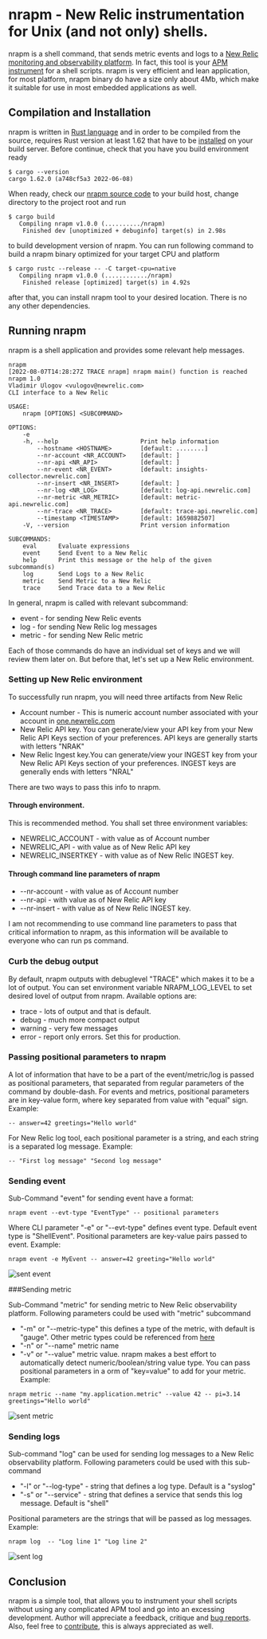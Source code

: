 # nrapm - New Relic instrumentation for Unix (and not only) shells.

nrapm is a shell command, that sends metric events and logs to a [New Relic monitoring and observability platform](https://www.newrelic.com). In fact, this tool is your [APM instrument](https://newrelic.com/platform/application-monitoring) for a shell scripts. nrapm is very efficient and lean application, for most platform, nrapm binary do have a size only about 4Mb, which make it suitable for use in most embedded applications as well.

## Compilation and Installation

nrapm is written in [Rust language](https://www.rust-lang.org/) and in order to be compiled from the source, requires Rust version at least 1.62 that have to be [installed](https://www.rust-lang.org/tools/install) on your build server. Before continue, check that you have you build environment ready

```shells
$ cargo --version
cargo 1.62.0 (a748cf5a3 2022-06-08)
```

When ready, check our [nrapm source code](https://github.com/vulogov/nrapm) to your build host, change directory to the project root and run  

```shells
$ cargo build
   Compiling nrapm v1.0.0 (........../nrapm)
    Finished dev [unoptimized + debuginfo] target(s) in 2.98s
```

to build development version of nrapm. You can run following command to build a nrapm binary optimized for your target CPU and platform

```shells
$ cargo rustc --release -- -C target-cpu=native
   Compiling nrapm v1.0.0 (............/nrapm)
    Finished release [optimized] target(s) in 4.92s
```

after that, you can install nrapm tool to your desired location. There is no any other dependencies.

## Running nrapm

nrapm is a shell application and provides some relevant help messages.

```shells
nrapm
[2022-08-07T14:28:27Z TRACE nrapm] nrapm main() function is reached
nrapm 1.0
Vladimir Ulogov <vulogov@newrelic.com>
CLI interface to a New Relic

USAGE:
    nrapm [OPTIONS] <SUBCOMMAND>

OPTIONS:
    -e
    -h, --help                       Print help information
        --hostname <HOSTNAME>        [default: ........]
        --nr-account <NR_ACCOUNT>    [default: ]
        --nr-api <NR_API>            [default: ]
        --nr-event <NR_EVENT>        [default: insights-collector.newrelic.com]
        --nr-insert <NR_INSERT>      [default: ]
        --nr-log <NR_LOG>            [default: log-api.newrelic.com]
        --nr-metric <NR_METRIC>      [default: metric-api.newrelic.com]
        --nr-trace <NR_TRACE>        [default: trace-api.newrelic.com]
        --timestamp <TIMESTAMP>      [default: 1659882507]
    -V, --version                    Print version information

SUBCOMMANDS:
    eval      Evaluate expressions
    event     Send Event to a New Relic
    help      Print this message or the help of the given subcommand(s)
    log       Send Logs to a New Relic
    metric    Send Metric to a New Relic
    trace     Send Trace data to a New Relic
```

In general, nrapm is called with relevant subcommand:

- event - for sending New Relic events
- log - for sending New Relic log messages
- metric - for sending New Relic metric

Each of those commands do have an individual set of keys and we will review them later on. But before that, let's set up a New Relic environment.

### Setting up New Relic environment

To successfully run nrapm, you will need three artifacts from New Relic

- Account number - This is numeric account number associated with your account in [one.newrelic.com](https://one.newrelic.com)
- New Relic API key. You can generate/view your API key from your New Relic API Keys section of your preferences. API keys are generally starts with letters "NRAK"
- New Relic Ingest key.You can generate/view your INGEST key from your New Relic API Keys section of your preferences. INGEST keys are generally ends with letters "NRAL"

There are two ways to pass this info to nrapm.

#### Through environment.

This is recommended method. You shall set three environment variables:

- NEWRELIC_ACCOUNT - with value as of Account number
- NEWRELIC_API - with value as of New Relic API key
- NEWRELIC_INSERTKEY - with value as of New Relic INGEST key.

#### Through command line parameters of nrapm

- --nr-account - with value as of Account number
- --nr-api - with value as of New Relic API key
- --nr-insert - with value as of New Relic INGEST key.

I am not recommending to use command line parameters to pass that critical information to nrapm, as this information will be available to everyone who can run ps command.

### Curb the debug output

By default, nrapm outputs with debuglevel "TRACE" which makes it to be a lot of output. You can set environment variable NRAPM_LOG_LEVEL to set desired lovel of output from nrapm. Available options are:

- trace - lots of output and that is default.
- debug - much more compact output
- warning - very few messages
- error - report only errors. Set this for production.

### Passing positional parameters to nrapm

A lot of information that have to be a part of the event/metric/log is passed as positional parameters, that separated from regular parameters of the command by double-dash. For events and metrics, positional parameters are in key-value form, where key separated from value with "equal" sign. Example:

```
-- answer=42 greetings="Hello world"
```

For New Relic log tool, each positional parameter is a string, and each string is a separated log message. Example:

```
-- "First log message" "Second log message"
```

### Sending event

Sub-Command "event" for sending event have a format:

```
nrapm event --evt-type "EventType" -- positional parameters
```

Where CLI parameter "-e" or "--evt-type" defines event type. Default event type is "ShellEvent". Positional parameters are key-value pairs passed to event. Example:

```shells
nrapm event -e MyEvent -- answer=42 greeting="Hello world"
```
![sent event](documentation/event.png)

###Sending metric

Sub-Command "metric" for sending metric to New Relic observability platform. Following parameters could be used with "metric" subcommand

- "-m" or "--metric-type" this defines a type of the metric, with default is "gauge". Other metric types could be referenced from [here](https://docs.newrelic.com/docs/data-apis/understand-data/metric-data/metric-data-type/)
- "-n" or "--name" metric name
- "-v" or "--value" metric value. nrapm makes a best effort to automatically detect numeric/boolean/string value type. You can pass positional parameters in a orm of "key=value" to add for your metric. Example:

```
nrapm metric --name "my.application.metric" --value 42 -- pi=3.14 greetings="Hello world"
```
![sent metric](documentation/metric.png)

### Sending logs

Sub-command "log" can be used for sending log messages to a New Relic observability platform. Following parameters could be used with this sub-command

- "-l" or "--log-type" - string that defines a log type. Default is a "syslog"
- "-s" or "--service" - string that defines a service that sends this log message. Default is "shell"

Positional parameters are the strings that will be passed as log messages. Example:

```
nrapm log  -- "Log line 1" "Log line 2"
```
![sent log](documentation/log.png)

## Conclusion

nrapm is a simple tool, that allows you to instrument your shell scripts without using any complicated APM tool and go into  an excessing development. Author will appreciate a feedback, critique and [bug reports](https://github.com/vulogov/nrapm/issues). Also, feel free to [contribute](https://github.com/vulogov/nrapm/pulls), this is always appreciated as well.
